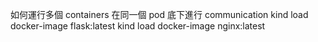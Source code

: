 如何運行多個 containers 在同一個 pod 底下進行 communication
kind load docker-image flask:latest
kind load docker-image nginx:latest
